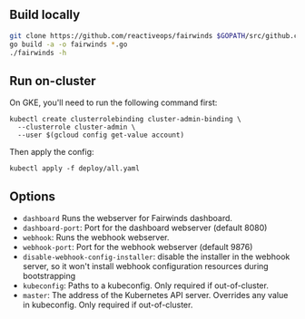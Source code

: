 ## Build locally

```bash
git clone https://github.com/reactiveops/fairwinds $GOPATH/src/github.com/reactiveops/fairwinds
go build -a -o fairwinds *.go
./fairwinds -h
```

## Run on-cluster

On GKE, you'll need to run the following command first:
```
kubectl create clusterrolebinding cluster-admin-binding \
  --clusterrole cluster-admin \
  --user $(gcloud config get-value account)
```

Then apply the config:
```
kubectl apply -f deploy/all.yaml
```

## Options

* `dashboard` Runs the webserver for Fairwinds dashboard.
* `dashboard-port`: Port for the dashboard webserver (default 8080)
* `webhook`: Runs the webhook webserver.
* `webhook-port`: Port for the webhook webserver (default 9876)
* `disable-webhook-config-installer`: disable the installer in the webhook server, so it won't install webhook configuration resources during bootstrapping
* `kubeconfig`: Paths to a kubeconfig. Only required if out-of-cluster.
* `master`: The address of the Kubernetes API server. Overrides any value in kubeconfig. Only required if out-of-cluster.
